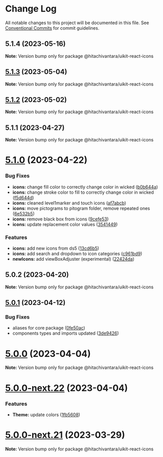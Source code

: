 # Change Log

All notable changes to this project will be documented in this file.
See [Conventional Commits](https://conventionalcommits.org) for commit guidelines.

## 5.1.4 (2023-05-16)

**Note:** Version bump only for package @hitachivantara/uikit-react-icons

## [5.1.3](https://github.com/lumada-design/hv-uikit-react/compare/@hitachivantara/uikit-react-icons@5.1.2...@hitachivantara/uikit-react-icons@5.1.3) (2023-05-04)

**Note:** Version bump only for package @hitachivantara/uikit-react-icons

## [5.1.2](https://github.com/lumada-design/hv-uikit-react/compare/@hitachivantara/uikit-react-icons@5.1.1...@hitachivantara/uikit-react-icons@5.1.2) (2023-05-02)

**Note:** Version bump only for package @hitachivantara/uikit-react-icons

## 5.1.1 (2023-04-27)

**Note:** Version bump only for package @hitachivantara/uikit-react-icons

# [5.1.0](https://github.com/lumada-design/hv-uikit-react/compare/@hitachivantara/uikit-react-icons@5.0.2...@hitachivantara/uikit-react-icons@5.1.0) (2023-04-22)

### Bug Fixes

- **icons:** change fill color to correctly change color in wicked ([b0b644a](https://github.com/lumada-design/hv-uikit-react/commit/b0b644ae8426ea4c925b2bc42949ae45740ad454))
- **icons:** change stroke color to fill to correctly change color in wicked ([f5d644d](https://github.com/lumada-design/hv-uikit-react/commit/f5d644d6fdf9e321d675028b27a8002e14e56e2e))
- **icons:** cleaned level1marker and touch icons ([af7abcb](https://github.com/lumada-design/hv-uikit-react/commit/af7abcb2164168124f85e193bf0bd33a5b71eb80))
- **icons:** move pictograms to pitogram folder, remove repeated ones ([6e532b5](https://github.com/lumada-design/hv-uikit-react/commit/6e532b549e63258e5533ab0d844c729e679bb0cf))
- **icons:** remove black box from icons ([9cefe53](https://github.com/lumada-design/hv-uikit-react/commit/9cefe538b855f06e3af6ed6cdc640d393a5b28f6))
- **icons:** update replacement color values ([3541449](https://github.com/lumada-design/hv-uikit-react/commit/3541449883f424b06f7474003d2b5189e66c12c1))

### Features

- **icons:** add new icons from ds5 ([13cd6b5](https://github.com/lumada-design/hv-uikit-react/commit/13cd6b54de6a1387b6360e22d09d029263fbdeb3))
- **icons:** add search and dropdown to icon categories ([c961bd9](https://github.com/lumada-design/hv-uikit-react/commit/c961bd9b5c883f7cbadafb863157c9a8ccc7f069))
- **newIcons:** add viewBoxAdjuster (experimental) ([22424da](https://github.com/lumada-design/hv-uikit-react/commit/22424da8779d273a2dc91588c8fbc91892560cd1))

## 5.0.2 (2023-04-20)

**Note:** Version bump only for package @hitachivantara/uikit-react-icons

## [5.0.1](https://github.com/lumada-design/hv-uikit-react/compare/@hitachivantara/uikit-react-icons@5.0.0-next.22...@hitachivantara/uikit-react-icons@5.0.1) (2023-04-12)

### Bug Fixes

- aliases for core package ([0fe50ac](https://github.com/lumada-design/hv-uikit-react/commit/0fe50ac9cb7fb6c33a0f8f33cd6dab4ebdcefc45))
- components types and imports updated ([3de9426](https://github.com/lumada-design/hv-uikit-react/commit/3de9426ab09e45eb4799f7ad5a3b311f90fcb691))

# [5.0.0](https://github.com/lumada-design/hv-uikit-react/compare/@hitachivantara/uikit-react-icons@5.0.0-next.22...@hitachivantara/uikit-react-icons@5.0.0) (2023-04-04)

**Note:** Version bump only for package @hitachivantara/uikit-react-icons

# [5.0.0-next.22](https://github.com/lumada-design/hv-uikit-react/compare/@hitachivantara/uikit-react-icons@5.0.0-next.21...@hitachivantara/uikit-react-icons@5.0.0-next.22) (2023-04-04)

### Features

- **Theme:** update colors ([1fb5608](https://github.com/lumada-design/hv-uikit-react/commit/1fb560820ec2e20d7e557271cb21debcb84d799d))

# [5.0.0-next.21](https://github.com/lumada-design/hv-uikit-react/compare/@hitachivantara/uikit-react-icons@5.0.0-next.20...@hitachivantara/uikit-react-icons@5.0.0-next.21) (2023-03-29)

**Note:** Version bump only for package @hitachivantara/uikit-react-icons
